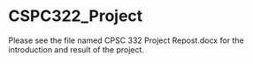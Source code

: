 # CSPC322_Project

Please see the file named CPSC 332 Project Repost.docx for the introduction and result of the project.

